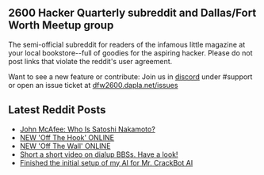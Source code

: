 ## 2600 Hacker Quarterly subreddit and Dallas/Fort Worth Meetup group
The semi-official subreddit for readers of the infamous little magazine at your local bookstore--full of goodies for the aspiring hacker. Please do not post links that violate the reddit's user agreement.

Want to see a new feature or contribute: 
Join us in [discord](https://dfw2600.dapla.net/chat) under #support or open an issue ticket at [dfw2600.dapla.net/issues](https://dfw2600.dapla.net/issues)

## Latest Reddit Posts
<!-- BLOG-POST-LIST:START -->
- [John McAfee: Who Is Satoshi Nakamoto?](https://www.reddit.com/r/2600/comments/1hekj5m/john_mcafee_who_is_satoshi_nakamoto/)
- [NEW 'Off The Hook' ONLINE](https://2600.com/hook/11-12-2024)
- [NEW 'Off The Wall' ONLINE](https://2600.com/wall/10-12-2024)
- [Short a short video on dialup BBSs. Have a look!](https://www.reddit.com/r/2600/comments/1ha0vxz/short_a_short_video_on_dialup_bbss_have_a_look/)
- [Finished the initial setup of my AI for Mr. CrackBot AI](https://www.reddit.com/r/2600/comments/1h6ticz/finished_the_initial_setup_of_my_ai_for_mr/)
<!-- BLOG-POST-LIST:END -->
